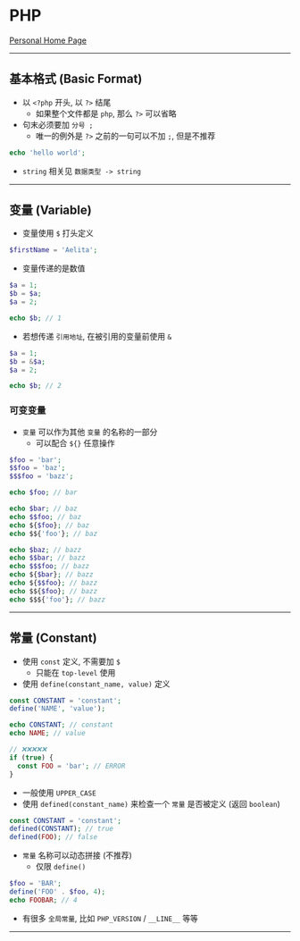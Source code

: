 # PHP

[Personal Home Page](https://www.php.net/)

---

## 基本格式 (Basic Format)

- 以 `<?php` 开头, 以 `?>` 结尾
  - 如果整个文件都是 `php`, 那么 `?>` 可以省略
- 句末必须要加 `分号 ;`
  - 唯一的例外是 `?>` 之前的一句可以不加 `;`, 但是不推荐

```php
echo 'hello world';
```

- `string` 相关见 `数据类型 -> string`

---

## 变量 (Variable)

- 变量使用 `$` 打头定义

```php
$firstName = 'Aelita';
```

- 变量传递的是数值

```php
$a = 1;
$b = $a;
$a = 2;

echo $b; // 1
```

- 若想传递 `引用地址`, 在被引用的变量前使用 `&`

```php
$a = 1;
$b = &$a;
$a = 2;

echo $b; // 2
```



### 可变变量

- `变量` 可以作为其他 `变量` 的名称的一部分
  - 可以配合 `${}` 任意操作

```php
$foo = 'bar';
$$foo = 'baz';
$$$foo = 'bazz';

echo $foo; // bar

echo $bar; // baz
echo $$foo; // baz
echo ${$foo}; // baz
echo $${'foo'}; // baz

echo $baz; // bazz
echo $$bar; // bazz
echo $$$foo; // bazz
echo ${$bar}; // bazz
echo ${$$foo}; // bazz
echo $${$foo}; // bazz
echo $$${'foo'}; // bazz
```

---

## 常量 (Constant)

- 使用 `const` 定义, 不需要加 `$`
  - 只能在 `top-level` 使用
- 使用 `define(constant_name, value)` 定义

```php
const CONSTANT = 'constant';
define('NAME', 'value');

echo CONSTANT; // constant
echo NAME; // value

// ❌❌❌❌❌
if (true) {
  const FOO = 'bar'; // ERROR
}
```

- 一般使用 `UPPER_CASE`
- 使用 `defined(constant_name)` 来检查一个 `常量` 是否被定义 (返回 `boolean`)

```php
const CONSTANT = 'constant';
defined(CONSTANT); // true
defined(FOO); // false
```

- `常量` 名称可以动态拼接 (不推荐)
  - 仅限 `define()`

```php
$foo = 'BAR';
define('FOO' . $foo, 4);
echo FOOBAR; // 4
```

- 有很多 `全局常量`, 比如 `PHP_VERSION` / `__LINE__` 等等

---

